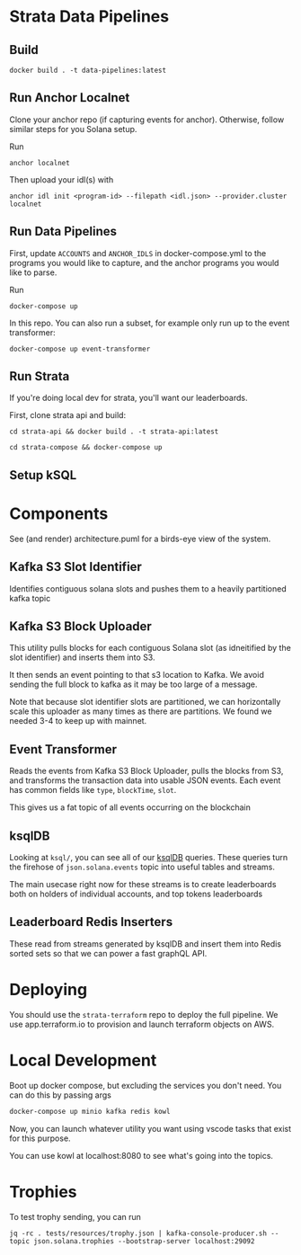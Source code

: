 Strata Data Pipelines
====================

## Build

```
docker build . -t data-pipelines:latest
```

## Run Anchor Localnet

Clone your anchor repo (if capturing events for anchor). Otherwise, follow similar steps for you Solana setup.

Run

```
anchor localnet
```

Then upload your idl(s) with

```
anchor idl init <program-id> --filepath <idl.json> --provider.cluster localnet
```

## Run Data Pipelines

First, update `ACCOUNTS` and `ANCHOR_IDLS` in docker-compose.yml to the programs you would like to capture, and the anchor programs you would like to parse.

Run

```
docker-compose up
```

In this repo. You can also run a subset, for example only run up to the event transformer:

```
docker-compose up event-transformer
```

## Run Strata

If you're doing local dev for strata, you'll want our leaderboards. 

First, clone strata api and build:

```
cd strata-api && docker build . -t strata-api:latest
```

```
cd strata-compose && docker-compose up
```

## Setup kSQL


# Components

See (and render) architecture.puml for a birds-eye view of the system.

## Kafka S3 Slot Identifier

Identifies contiguous solana slots and pushes them to a heavily partitioned kafka topic

## Kafka S3 Block Uploader

This utility pulls blocks for each contiguous Solana slot (as idneitified by the slot identifier) and inserts them into S3. 

It then sends an event pointing to that s3 location to Kafka. We avoid sending the full block to kafka as it may be too large of a message.

Note that because slot identifier slots are partitioned, we can horizontally scale this uploader as many times as there are partitions. We found we needed 3-4 to keep up with mainnet.

## Event Transformer

Reads the events from Kafka S3 Block Uploader, pulls the blocks from S3, and transforms the transaction data into usable JSON events. Each event has common fields like `type`, `blockTime`, `slot`.

This gives us a fat topic of all events occurring on the blockchain

## ksqlDB

Looking at `ksql/`, you can see all of our [ksqlDB](https://docs.ksqldb.io/en/latest) queries. These queries turn the firehose of `json.solana.events` topic into useful tables and streams.

The main usecase right now for these streams is to create leaderboards both on holders of individual accounts, and top tokens leaderboards

## Leaderboard Redis Inserters

These read from streams generated by ksqlDB and insert them into Redis sorted sets so that we can power a fast graphQL API.

# Deploying

You should use the `strata-terraform` repo to deploy the full pipeline. We use app.terraform.io to provision and launch terraform objects on AWS.

# Local Development

Boot up docker compose, but excluding the services you don't need. You can do this by passing args

```bash
docker-compose up minio kafka redis kowl
```

Now, you can launch whatever utility you want using vscode tasks that exist for this purpose. 

You can use kowl at localhost:8080 to see what's going into the topics.

# Trophies

To test trophy sending, you can run 

```
jq -rc . tests/resources/trophy.json | kafka-console-producer.sh --topic json.solana.trophies --bootstrap-server localhost:29092
```
